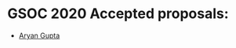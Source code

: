# GSOC 2020 Accepted proposals:

- [Aryan Gupta](https://docs.google.com/document/d/1CqKeUrWIVderLWGh7aKV5_3WCKhiWSaYdCliuWDbdB8/edit?usp=sharing)

